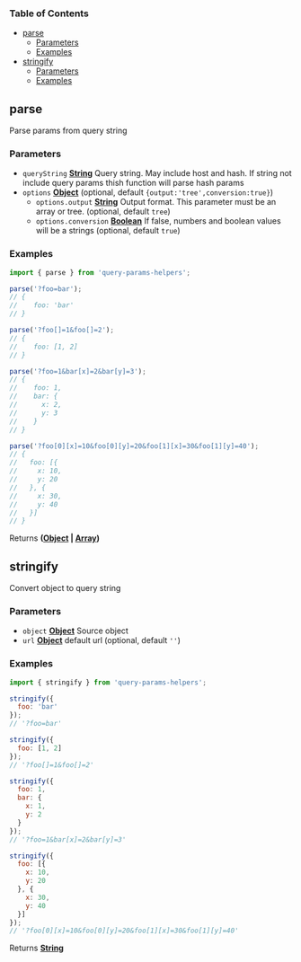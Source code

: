 <!-- Generated by documentation.js. Update this documentation by updating the source code. -->

### Table of Contents

-   [parse][1]
    -   [Parameters][2]
    -   [Examples][3]
-   [stringify][4]
    -   [Parameters][5]
    -   [Examples][6]

## parse

Parse params from query string

### Parameters

-   `queryString` **[String][7]** Query string. May include host and hash. If string not include query params thish function will parse hash params
-   `options` **[Object][8]**  (optional, default `{output:'tree',conversion:true}`)
    -   `options.output` **[String][7]** Output format. This parameter must be an array or tree. (optional, default `tree`)
    -   `options.conversion` **[Boolean][9]** If false, numbers and boolean values will be a strings (optional, default `true`)

### Examples

```javascript
import { parse } from 'query-params-helpers';

parse('?foo=bar'); 
// { 
//    foo: 'bar' 
// }

parse('?foo[]=1&foo[]=2'); 
// { 
//    foo: [1, 2] 
// }

parse('?foo=1&bar[x]=2&bar[y]=3'); 
// { 
//    foo: 1, 
//    bar: { 
//      x: 2, 
//      y: 3 
//    } 
// }

parse('?foo[0][x]=10&foo[0][y]=20&foo[1][x]=30&foo[1][y]=40'); 
// { 
//   foo: [{ 
//     x: 10, 
//     y: 20 
//   }, { 
//     x: 30, 
//     y: 40 
//   }] 
// }
```

Returns **([Object][8] \| [Array][10])** 

## stringify

Convert object to query string

### Parameters

-   `object` **[Object][8]** Source object
-   `url` **[Object][8]** default url (optional, default `''`)

### Examples

```javascript
import { stringify } from 'query-params-helpers';

stringify({ 
  foo: 'bar' 
}); 
// '?foo=bar'

stringify({ 
  foo: [1, 2] 
}); 
// '?foo[]=1&foo[]=2'

stringify({ 
  foo: 1, 
  bar: { 
    x: 1, 
    y: 2
  } 
}); 
// '?foo=1&bar[x]=2&bar[y]=3'

stringify({ 
  foo: [{ 
    x: 10, 
    y: 20 
  }, { 
    x: 30, 
    y: 40 
  }] 
}); 
// '?foo[0][x]=10&foo[0][y]=20&foo[1][x]=30&foo[1][y]=40'
```

Returns **[String][7]** 

[1]: #parse

[2]: #parameters

[3]: #examples

[4]: #stringify

[5]: #parameters-1

[6]: #examples-1

[7]: https://developer.mozilla.org/docs/Web/JavaScript/Reference/Global_Objects/String

[8]: https://developer.mozilla.org/docs/Web/JavaScript/Reference/Global_Objects/Object

[9]: https://developer.mozilla.org/docs/Web/JavaScript/Reference/Global_Objects/Boolean

[10]: https://developer.mozilla.org/docs/Web/JavaScript/Reference/Global_Objects/Array
